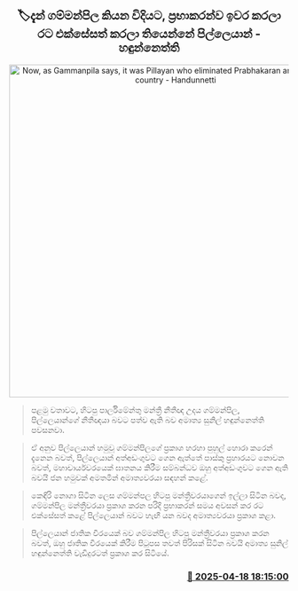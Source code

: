<p align='center'><b><h2 align='center' title='Now, as Gammanpila says, it was Pillayan who eliminated Prabhakaran and unified the country - Handunnetti'>🏷දැන් ගම්මන්පිල කියන විදියට, ප්‍රභාකරන්ව ඉවර කරලා රට එක්සේසත් කරලා තියෙන්නේ පිල්ලෙයාන් - හඳුන්නෙත්ති</h2></b></p>
<p align='center'><img src='https://helakuru.sgp1.cdn.digitaloceanspaces.com/esana/images/lib/sunil-hadunneththi-media.jpg' width='600' alt='Now, as Gammanpila says, it was Pillayan who eliminated Prabhakaran and unified the country - Handunnetti'></p>

> පළමු වතාවට, හිටපු පාර්ලිමේන්තු මන්ත්‍රී නීතීඥ උදය ගම්මන්පිල, පිල්ලෙයාන්ගේ නීතීඥයා බවට පත්ව ඇති බව අමාත්‍ය සුනිල් හඳුන්නෙත්ති පවසනවා.

> ඒ අනුව පිල්ලෙයාන් හමුවූ ගම්මන්පිලගේ ප්‍රකාශ හරහා පුහුල් හොරා කරෙන් දැනෙන බවත්, පි‍ල්ලෙයාන් අත්අඩංගුවට ගෙන ඇත්තේ පාස්කු ප්‍රහාරයට නොවන බවත්, මහාචාර්යවරයෙක් ඝාතනය කිරීම සම්බන්ධව ඔහු අත්අඩංගුවට ගෙන ඇති බවයි ජන හමුවක් අමතමින් අමාත්‍යවරයා සඳහන් කළේ.

> කෙඳිරි නොගා සිටින ලෙස ගම්මන්පල හිටපු මන්ත්‍රීවරයාගෙන් ඉල්ලා සිටින බවද, ගම්මන්පිල මන්ත්‍රීවරයා ප්‍රකාශ කරන පරිදි ප්‍රභාකරන් සමය අවසන් කර රට එක්සේසත් කළේ පිල්ලෙයාන් බවට හැඟී යන බවද අමාත්‍යවරයා ප්‍රකාශ කළා.

> පිල්ලෙයාන් ජාතික වීරයෙක් බව ගම්මන්පිල හිටපු මන්ත්‍රීවරයා ප්‍රකාශ කරන බවත්, ඔහු ජාතික වීරයෙක් කිරීම පිටුපස තවත් පිරිසක් සිටින බවයි අමාත්‍ය සුනිල් හඳුන්නෙත්ති වැඩිදුරටත් ප්‍රකාශ ක‍ර සිටියේ.



<h3 align='right'><a href='https://www.helakuru.lk/esana/p/109321/'>📅 2025-04-18 18:15:00</a></h3>
